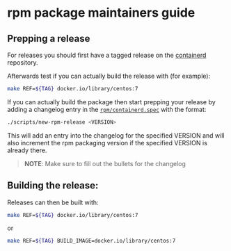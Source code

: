 # rpm package maintainers guide

## Prepping a release

For releases you should first have a tagged release on the
[containerd](https://github.com/containerd/containerd/releases)
repository.

Afterwards test if you can actually build the release with (for example):

```bash
make REF=${TAG} docker.io/library/centos:7
```

If you can actually build the package then start prepping
your release by adding a changelog entry in the
[`rpm/containerd.spec`](containerd.spec) with the format:

```bash
./scripts/new-rpm-release <VERSION>
```

This will add an entry into the changelog for the specified VERSION
and will also increment the rpm packaging version if the specified
VERSION is already there.

> **NOTE**: Make sure to fill out the bullets for the changelog

## Building the release:

Releases can then be built with:

```bash
make REF=${TAG} docker.io/library/centos:7
```

or

```bash
make REF=${TAG} BUILD_IMAGE=docker.io/library/centos:7
```
